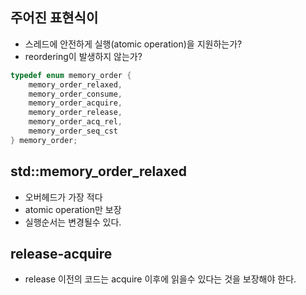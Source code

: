 <style>
r { color: Red }
o { color: Orange }
g { color: Green }
</style>

## 주어진 표현식이
- 스레드에 안전하게 실행(atomic operation)을 지원하는가?
- reordering이 발생하지 않는가?

```c++
typedef enum memory_order {
    memory_order_relaxed,
    memory_order_consume,
    memory_order_acquire,
    memory_order_release,
    memory_order_acq_rel,
    memory_order_seq_cst
} memory_order;
```

## std::memory_order_relaxed
- 오버헤드가 가장 적다
- atomic operation만 보장
- 실행순서는 변경될수 있다.

## release-acquire
- release 이전의 코드는 acquire 이후에 읽을수 있다는 것을 보장해야 한다.
